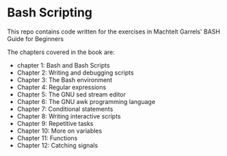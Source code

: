 # Bash Scripting
This repo contains code written for the exercises in Machtelt Garrels' BASH Guide for Beginners

The chapters covered in the book are:
- chapter 1: Bash and Bash Scripts
- Chapter 2: Writing and debugging scripts
- Chapter 3: The Bash environment
- Chapter 4: Regular expressions
- Chapter 5: The GNU sed stream editor
- Chapter 6: The GNU awk programming language
- Chapter 7: Conditional statements
- Chapter 8: Writing interactive scripts
- Chapter 9: Repetitive tasks
- Chapter 10: More on variables
- Chapter 11: Functions
- Chapter 12: Catching signals